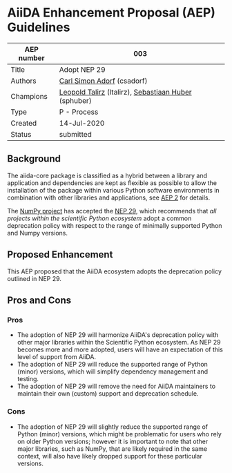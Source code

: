 # AiiDA Enhancement Proposal (AEP) Guidelines

| AEP number | 003                                                          |
|------------|--------------------------------------------------------------|
| Title      | Adopt NEP 29                                                 |
| Authors    | [Carl Simon Adorf](mailto:simon.adorf@epfl.ch) (csadorf)     |
| Champions  | [Leopold Talirz](mailto:leopold.talirz@epfl.ch) (ltalirz), [Sebastiaan Huber](mailto:sebastiaan.huber@epfl.ch) (sphuber) |
| Type       | P - Process                                                  |
| Created    | 14-Jul-2020                                                  |
| Status     | submitted                                                    |

## Background 

The aiida-core package is classified as a hybrid between a library and application and dependencies are kept as flexible as possible to allow the installation of the package within various Python software environments in combination with other libraries and applications, see [AEP 2](https://github.com/aiidateam/AEP/blob/master/002_dependency_management/readme.md) for details.

The [NumPy project](https://numpy.org/) has accepted the [NEP 29](https://numpy.org/neps/nep-0029-deprecation_policy.html), which recommends that *all projects within the scientific Python ecosystem* adopt a common deprecation policy with respect to the range of minimally supported Python and Numpy versions.

## Proposed Enhancement 

This AEP proposed that the AiiDA ecosystem adopts the deprecation policy outlined in NEP 29.

## Pros and Cons

### Pros

 * The adoption of NEP 29 will harmonize AiiDA's deprecation policy with other major libraries within the Scientific Python ecosystem. As NEP 29 becomes more and more adopted, users will have an expectation of this level of support from AiiDA.
 * The adoption of NEP 29 will reduce the supported range of Python (minor) versions, which will simplify dependency management and testing.
 * The adoption of NEP 29 will remove the need for AiiDA maintainers to maintain their own (custom) support and deprecation schedule.

### Cons

 * The adoption of NEP 29 will slightly reduce the supported range of Python (minor) versions, which might be problematic for users who rely on older Python versions; however it is important to note that other major libraries, such as NumPy, that are likely required in the same context, will also have likely dropped support for these particular versions.

